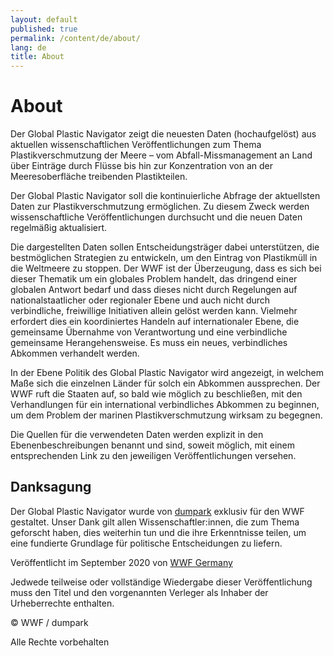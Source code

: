 ```yaml
---
layout: default
published: true
permalink: /content/de/about/
lang: de
title: About
---
```



# About

Der Global Plastic Navigator zeigt die neuesten Daten (hochaufgelöst) aus aktuellen wissenschaftlichen Veröffentlichungen zum Thema Plastikverschmutzung der Meere – vom Abfall-Missmanagement an Land über Einträge durch Flüsse bis hin zur Konzentration von an der Meeresoberfläche treibenden Plastikteilen.

Der Global Plastic Navigator soll die kontinuierliche Abfrage der aktuellsten Daten zur Plastikverschmutzung ermöglichen. Zu diesem Zweck werden wissenschaftliche Veröffentlichungen durchsucht und die neuen Daten regelmäßig aktualisiert.

Die dargestellten Daten sollen Entscheidungsträger dabei unterstützen, die bestmöglichen Strategien zu entwickeln, um den Eintrag von Plastikmüll in die Weltmeere zu stoppen. Der WWF ist der Überzeugung, dass es sich bei dieser Thematik um ein globales Problem handelt, das dringend einer globalen Antwort bedarf und dass dieses nicht durch Regelungen auf nationalstaatlicher oder regionaler Ebene und auch nicht durch verbindliche, freiwillige Initiativen allein gelöst werden kann. Vielmehr erfordert dies ein koordiniertes Handeln auf internationaler Ebene, die gemeinsame Übernahme von Verantwortung und eine verbindliche gemeinsame Herangehensweise. Es muss ein neues, verbindliches Abkommen verhandelt werden.

In der Ebene Politik des Global Plastic Navigator wird angezeigt, in welchem Maße sich die einzelnen Länder für solch ein Abkommen aussprechen. Der WWF ruft die Staaten auf, so bald wie möglich zu beschließen, mit den Verhandlungen für ein international verbindliches Abkommen zu beginnen, um dem Problem der marinen Plastikverschmutzung wirksam zu begegnen.

Die Quellen für die verwendeten Daten werden explizit in den Ebenenbeschreibungen benannt und sind, soweit möglich, mit einem entsprechenden Link zu den jeweiligen Veröffentlichungen versehen.

## Danksagung

Der Global Plastic Navigator wurde von [dumpark](https://dumpark.com/) exklusiv für den WWF gestaltet. Unser Dank gilt allen Wissenschaftler:innen, die zum Thema geforscht haben, dies weiterhin tun und die ihre Erkenntnisse teilen, um eine fundierte Grundlage für politische Entscheidungen zu liefern.

Veröffentlicht im September 2020 von [WWF Germany](https://www.wwf.de/)

Jedwede teilweise oder vollständige Wiedergabe dieser Veröffentlichung muss den Titel und den vorgenannten Verleger als Inhaber der Urheberrechte enthalten.

© WWF / dumpark

Alle Rechte vorbehalten
